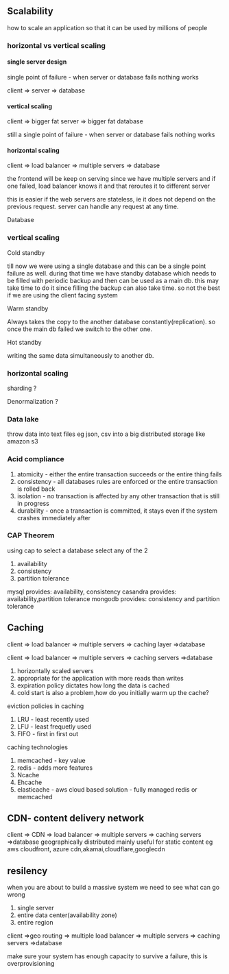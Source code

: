 ## Scalability

how to scale an application so that it can be used by millions of people

### horizontal vs vertical scaling

#### single server design

single point of failure - when server or database fails nothing works

client => server => database

#### vertical scaling

client => bigger fat server => bigger fat database

still a single point of failure - when server or database fails nothing works

#### horizontal scaling

client => load balancer => multiple servers => database

the frontend will be keep on serving since we have multiple servers and if one failed, load balancer knows it and that reroutes it to different server

this is easier if the web servers are stateless, ie it does not depend on the previous request. server can handle any request at any time.

Database

### vertical scaling

Cold standby

till now we were using a single database and this can be a single point failure as well. during that time we have standby database which needs to be filled with periodic backup and then can be used as a main db. this may take time to do it since filling the backup can also take time. so not the best if we are using the client facing system

Warm standby

Always takes the copy to the another database constantly(replication). so once the main db failed we switch to the other one.

Hot standby

writing the same data simultaneously to another db.

### horizontal scaling

sharding ?

Denormalization ?

### Data lake

throw data into text files eg json, csv into a big distributed storage like amazon s3

### Acid compliance

1. atomicity - either the entire transaction succeeds or the entire thing fails
2. consistency - all databases rules are enforced or the entire transaction is rolled back
3. isolation - no transaction is affected by any other transaction that is still in progress
4. durability - once a transaction is committed, it stays even if the system crashes immediately after

### CAP Theorem

using cap to select a database
select any of the 2

1. availability
2. consistency
3. partition tolerance

mysql provides: availability, consistency
casandra provides: availability,partition tolerance
mongodb provides: consistency and partition tolerance

## Caching

client => load balancer => multiple servers => caching layer =>database

client => load balancer => multiple servers => caching servers =>database

1. horizontally scaled servers
2. appropriate for the application with more reads than writes
3. expiration policy dictates how long the data is cached
4. cold start is also a problem,how do you initially warm up the cache?

eviction policies in caching

1. LRU - least recently used
2. LFU - least frequetly used
3. FIFO - first in first out

caching technologies

1. memcached - key value
2. redis - adds more features
3. Ncache
4. Ehcache
5. elasticache - aws cloud based solution - fully managed redis or memcached

## CDN- content delivery network

client => CDN => load balancer => multiple servers => caching servers =>database
geographically distributed
mainly useful for static content
eg aws cloudfront, azure cdn,akamai,cloudflare,googlecdn

## resilency

when you are about to build a massive system we need to see what can go wrong

1. single server
2. entire data center(availability zone)
3. entire region

client =>geo routing => multiple load balancer => multiple servers => caching servers =>database

make sure your system has enough capacity to survive a failure, this is overprovisioning
